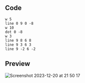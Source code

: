 ## Code
```
w 5
line 0 9 0 -8
w 10
dot 0 -8
w 3
line 9 8 6 8
line 9 3 6 3
line 9 -2 6 -2
```
## Preview

![Screenshot 2023-12-20 at 21 50 17](https://github.com/Mistium/Origin-OS/assets/92952823/9e468146-d634-4dd5-b798-76b0fc7135e0)
